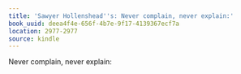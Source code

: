 ```yaml
---
title: 'Sawyer Hollenshead''s: Never complain, never explain:'
book_uuid: deea4f4e-656f-4b7e-9f17-4139367ecf7a
location: 2977-2977
source: kindle
---
```


Never complain, never explain: